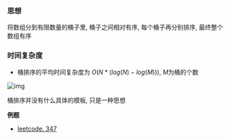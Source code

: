 ### 思想

将数组分到有限数量的桶子里, 桶子之间相对有序, 每个桶子再分别排序, 最终整个数组有序



### 时间复杂度

- 桶排序的平均时间复杂度为 $O(N * (log(N) - log(M)))$, $M$为桶的个数

![img](https://pic2.zhimg.com/v2-f1a1c42e706c81353254a3456620d215_b.jpg)



桶排序并没有什么具体的模板, 只是一种思想

**例题**

- [leetcode. 347](https://leetcode.cn/problems/top-k-frequent-elements/)